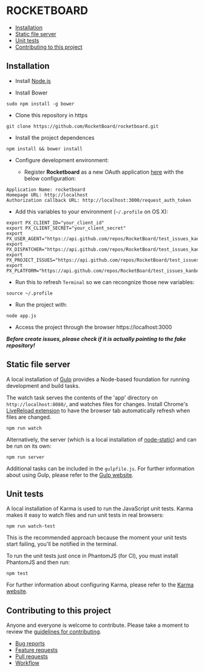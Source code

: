 # ROCKETBOARD

* [Installation](https://github.com/RocketBoard/rocketboard#installation)
* [Static file server](https://github.com/RocketBoard/rocketboard#static-file-server)
* [Unit tests](https://github.com/RocketBoard/rocketboard#unit-tests)
* [Contributing to this project](https://github.com/RocketBoard/rocketboard#contributing-to-this-project)

## Installation

* Install [Node.js](http://nodejs.org/download/)

* Install Bower 
```
sudo npm install -g bower
```

* Clone this repository in https
```
git clone https://github.com/RocketBoard/rocketboard.git
```
 
* Install the project dependences
```
npm install && bower install
```
 
* Configure development environment: 

  - Register **Rocketboard** as a new OAuth application [here](https://github.com/settings/applications/new) with the below configuration:
```
Application Name: rocketboard
Homepage URL: http://localhost
Authorization callback URL: http://localhost:3000/request_auth_token
```
  - Add this variables to your environment (`~/.profile` on OS X):
```
export PX_CLIENT_ID="your_client_id"
export PX_CLIENT_SECRET="your_client_secret"
export PX_USER_AGENT="https://api.github.com/repos/RocketBoard/test_issues_kanboard"
export PX_DISPATCHER="https://api.github.com/repos/RocketBoard/test_issues_kanboard"
export PX_PROJECT_ISSUES="https://api.github.com/repos/RocketBoard/test_issues_kanboard"
export PX_PLATFORM="https://api.github.com/repos/RocketBoard/test_issues_kanboard"
```
  - Run this to refresh `Terminal` so we can recongnize those new variables:
```
source ~/.profile
```  

*  Run the project with:
```
node app.js
```

* Access the project through the browser
https://localhost:3000
 
***Before create issues, please check if it is actually pointing to the fake repository!*** 



## Static file server

A local installation of [Gulp](http://gulpjs.com) provides a Node-based
foundation for running development and build tasks.

The watch task serves the contents of the 'app' directory on
`http://localhost:8080/`, and watches files for changes. Install Chrome's
[LiveReload extension](https://chrome.google.com/webstore/detail/livereload/jnihajbhpnppcggbcgedagnkighmdlei)
to have the browser tab automatically refresh when files are changed.

```
npm run watch
```

Alternatively, the server (which is a local installation of
[node-static](https://github.com/cloudhead/node-static/)) and can be run on its
own:

```
npm run server
```

Additional tasks can be included in the `gulpfile.js`. For further information
about using Gulp, please refer to the [Gulp website](http://gulpjs.com/).


## Unit tests

A local installation of Karma is used to run the JavaScript unit tests.
Karma makes it easy to watch files and run unit tests in real browsers:

```
npm run watch-test
```

This is the recommended approach because the moment your unit tests start
failing, you'll be notified in the terminal.

To run the unit tests just once in PhantomJS (for CI), you must install
PhantomJS and then run:

```
npm test
```

For further information about configuring Karma, please refer to the [Karma
website](http://karma-runner.github.io/).


## Contributing to this project

Anyone and everyone is welcome to contribute. Please take a moment to
review the [guidelines for contributing](CONTRIBUTING.md).

* [Bug reports](CONTRIBUTING.md#bugs)
* [Feature requests](CONTRIBUTING.md#features)
* [Pull requests](CONTRIBUTING.md#pull-requests)
* [Workflow](WORKFLOW.md)
